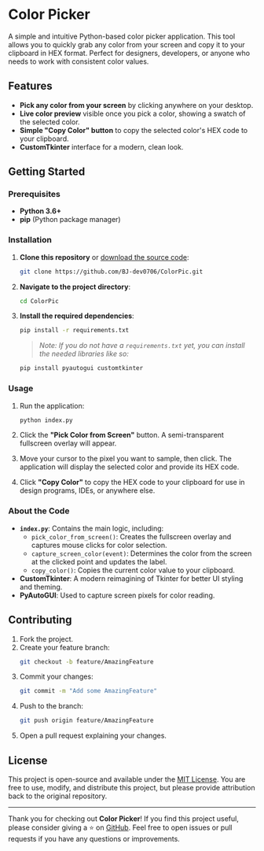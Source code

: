 # Color Picker

A simple and intuitive Python-based color picker application. This tool allows you to quickly grab any color from your screen and copy it to your clipboard in HEX format. Perfect for designers, developers, or anyone who needs to work with consistent color values.

## Features

- **Pick any color from your screen** by clicking anywhere on your desktop.
- **Live color preview** visible once you pick a color, showing a swatch of the selected color.
- **Simple "Copy Color" button** to copy the selected color's HEX code to your clipboard.
- **CustomTkinter** interface for a modern, clean look.

## Getting Started

### Prerequisites

- **Python 3.6+**  
- **pip** (Python package manager)

### Installation

1. **Clone this repository** or [download the source code](https://github.com/BJ-dev0706/ColorPic/archive/refs/heads/main.zip):

   ```bash
   git clone https://github.com/BJ-dev0706/ColorPic.git
   ```

2. **Navigate to the project directory**:

   ```bash
   cd ColorPic
   ```

3. **Install the required dependencies**:

   ```bash
   pip install -r requirements.txt
   ```

   > *Note: If you do not have a `requirements.txt` yet, you can install the needed libraries like so:*  
   ```bash
   pip install pyautogui customtkinter
   ```

### Usage

1. Run the application:

   ```bash
   python index.py
   ```

2. Click the **"Pick Color from Screen"** button. A semi-transparent fullscreen overlay will appear.
3. Move your cursor to the pixel you want to sample, then click. The application will display the selected color and provide its HEX code.
4. Click **"Copy Color"** to copy the HEX code to your clipboard for use in design programs, IDEs, or anywhere else.

### About the Code

- **`index.py`**: Contains the main logic, including:
  - `pick_color_from_screen()`: Creates the fullscreen overlay and captures mouse clicks for color selection.
  - `capture_screen_color(event)`: Determines the color from the screen at the clicked point and updates the label.
  - `copy_color()`: Copies the current color value to your clipboard.
- **CustomTkinter**: A modern reimagining of Tkinter for better UI styling and theming.
- **PyAutoGUI**: Used to capture screen pixels for color reading.

## Contributing

1. Fork the project.
2. Create your feature branch:  
   ```bash
   git checkout -b feature/AmazingFeature
   ```
3. Commit your changes:  
   ```bash
   git commit -m "Add some AmazingFeature"
   ```
4. Push to the branch:  
   ```bash
   git push origin feature/AmazingFeature
   ```
5. Open a pull request explaining your changes.

## License

This project is open-source and available under the [MIT License](LICENSE). You are free to use, modify, and distribute this project, but please provide attribution back to the original repository.

---

Thank you for checking out **Color Picker**! If you find this project useful, please consider giving a ⭐ on [GitHub](https://github.com/BJ-dev0706/ColorPic). Feel free to open issues or pull requests if you have any questions or improvements.
